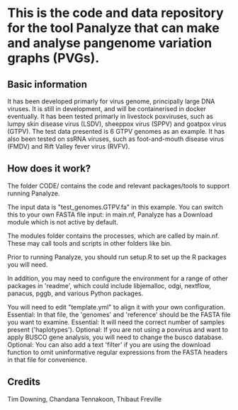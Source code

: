 # This is the code and data repository for the tool Panalyze that can make and analyse pangenome variation graphs (PVGs).

## Basic information

It has been developed primarly for virus genome, principally large DNA viruses.
It is still in development, and will be containerised in docker eventually.
It has been tested primarly in livestock poxviruses, such as lumpy skin disease virus (LSDV), sheeppox virus (SPPV) and goatpox virus (GTPV).
The test data presented is 6 GTPV genomes as an example.
It has also been tested on ssRNA viruses, such as foot-and-mouth disease virus (FMDV) and Rift Valley fever virus (RVFV).

## How does it work?

The folder CODE/ contains the code and relevant packages/tools to support running Panalyze.

The input data is "test_genomes.GTPV.fa" in this example. You can switch this to your own FASTA file input: in main.nf, Panalyze has a Download module which is not active by default.

The modules folder contains the processes, which are called by main.nf. These may call tools and scripts in other folders like bin.

Prior to running Panalyze, you should run setup.R to set up the R packages you will need.

In addition, you may need to configure the environment for a range of other packages in 'readme', which could include libjemalloc, odgi, nextflow, panacus, pggb, and various Python packages.

You will need to edit "template.yml" to align it with your own configuration.
Essential: In that file, the 'genomes' and 'reference' should be the FASTA file you want to examine.
Essential: It will need the correct number of samples present ('haplotypes').
Optional: If you are not using a poxvirus and want to apply BUSCO gene analysis, you will need to change the busco database.
Optional: You can also add a text 'filter' if you are using the download function to omit uninformative regular expressions from the FASTA headers in that file for convenience.

## Credits

Tim Downing, Chandana Tennakoon, Thibaut Freville
